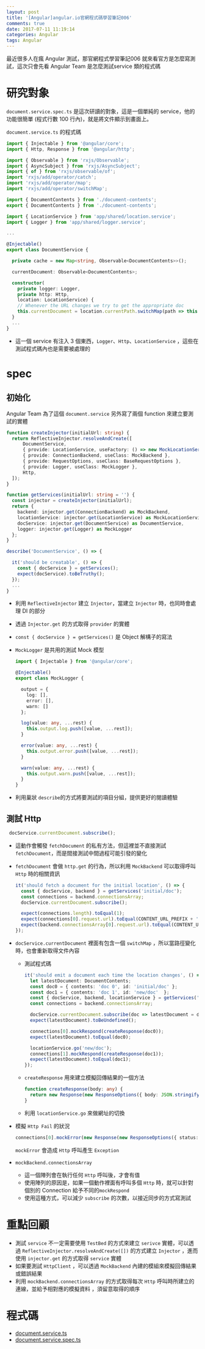 ```yaml
---
layout: post
title: '[Angular]angular.io官網程式碼學習筆記006'
comments: true
date: 2017-07-11 11:19:14
categories: Angular
tags: Angular
---
```


最近很多人在瘋 Angular 測試，那官網程式學習筆記006 就來看官方是怎麼寫測試，這次只會先看 Angular Team 是怎麼測試service 類的程式碼

<!-- more -->

# 研究對象

`document.service.spec.ts` 是這次研讀的對象，這是一個單純的 service，他的功能很簡單 (程式行數 100 行內)，就是將文件顯示到畫面上。

`document.service.ts` 的程式碼

```typescript
import { Injectable } from '@angular/core';
import { Http, Response } from '@angular/http';

import { Observable } from 'rxjs/Observable';
import { AsyncSubject } from 'rxjs/AsyncSubject';
import { of } from 'rxjs/observable/of';
import 'rxjs/add/operator/catch';
import 'rxjs/add/operator/map';
import 'rxjs/add/operator/switchMap';

import { DocumentContents } from './document-contents';
export { DocumentContents } from './document-contents';

import { LocationService } from 'app/shared/location.service';
import { Logger } from 'app/shared/logger.service';

...

@Injectable()
export class DocumentService {

  private cache = new Map<string, Observable<DocumentContents>>();

  currentDocument: Observable<DocumentContents>;

  constructor(
    private logger: Logger,
    private http: Http,
    location: LocationService) {
    // Whenever the URL changes we try to get the appropriate doc
    this.currentDocument = location.currentPath.switchMap(path => this.getDocument(path));
  }
  ...
}
```

* 這一個 service 有注入 3 個東西，`Logger`、`Http`、`LocationService` ，這些在測試程式碼內也是需要被處理的

#  spec

## 初始化

Angular Team 為了這個 `document.service`  另外寫了兩個 function 來建立要測試的實體

```typescript
function createInjector(initialUrl: string) {
  return ReflectiveInjector.resolveAndCreate([
      DocumentService,
      { provide: LocationService, useFactory: () => new MockLocationService(initialUrl) },
      { provide: ConnectionBackend, useClass: MockBackend },
      { provide: RequestOptions, useClass: BaseRequestOptions },
      { provide: Logger, useClass: MockLogger },
      Http,
  ]);
}

function getServices(initialUrl: string = '') {
  const injector = createInjector(initialUrl);
  return {
    backend: injector.get(ConnectionBackend) as MockBackend,
    locationService: injector.get(LocationService) as MockLocationService,
    docService: injector.get(DocumentService) as DocumentService,
    logger: injector.get(Logger) as MockLogger
  };
}

describe('DocumentService', () => {

  it('should be creatable', () => {
    const { docService } = getServices();
    expect(docService).toBeTruthy();
  });
  ...
}
```

* 利用 `ReflectiveInjector` 建立 `Injector`，當建立 `Injector` 時，也同時會處理 DI 的部分

* 透過 `Injector.get` 的方式取得 `provider` 的實體 

* `const { docService } = getServices()` 是 Object 解構子的寫法

* `MockLogger` 是共用的測試 Mock 模型

  ```typescript
  import { Injectable } from '@angular/core';

  @Injectable()
  export class MockLogger {

    output = {
      log: [],
      error: [],
      warn: []
    };

    log(value: any, ...rest) {
      this.output.log.push([value, ...rest]);
    }

    error(value: any, ...rest) {
      this.output.error.push([value, ...rest]);
    }

    warn(value: any, ...rest) {
      this.output.warn.push([value, ...rest]);
    }
  }
  ```

* 利用巢狀 `describe`的方式將要測試的項目分組，提供更好的閱讀體驗

## 測試 Http

```typescript
 docService.currentDocument.subscribe();
```

* 這動作會觸發 `fetchDocument` 的私有方法，但這裡並不直接測試 `fetchDocument`，而是間接測試中間過程可能引發的變化

* `fetchDocument` 會做 `http.get` 的行為，所以利用 `MockBackend` 可以取得呼叫 `Http` 時的相關資訊

  ```typescript
  it('should fetch a document for the initial location', () => {
    const { docService, backend } = getServices('initial/doc');
    const connections = backend.connectionsArray;
    docService.currentDocument.subscribe();

    expect(connections.length).toEqual(1);
    expect(connections[0].request.url).toEqual(CONTENT_URL_PREFIX + 'initial/doc.json');
    expect(backend.connectionsArray[0].request.url).toEqual(CONTENT_URL_PREFIX + 'initial/doc.json');
  });
  ```

* `docService.currentDocument` 裡面有包含一個 `switchMap` ，所以當路徑變化時，也會重新取得文件內容

  * 測試程式碼

    ```typescript
    it('should emit a document each time the location changes', () => {
      let latestDocument: DocumentContents;
      const doc0 = { contents: 'doc 0', id: 'initial/doc' };
      const doc1 = { contents: 'doc 1', id: 'new/doc'  };
      const { docService, backend, locationService } = getServices('initial/doc');
      const connections = backend.connectionsArray;

      docService.currentDocument.subscribe(doc => latestDocument = doc);
      expect(latestDocument).toBeUndefined();

      connections[0].mockRespond(createResponse(doc0));
      expect(latestDocument).toEqual(doc0);

      locationService.go('new/doc');
      connections[1].mockRespond(createResponse(doc1));
      expect(latestDocument).toEqual(doc1);
    });
    ```

  * `createResponse` 用來建立模擬回傳結果的一個方法

    ```typescript
    function createResponse(body: any) {
      return new Response(new ResponseOptions({ body: JSON.stringify(body) }));
    }
    ```

  * 利用 `locationService.go` 來做網址的切換

* 模擬 `Http Fail` 的狀況

  ```typescript
  connections[0].mockError(new Response(new ResponseOptions({ status: 404, statusText: 'NOT FOUND'})) as any);
  ```

  `mockError` 會造成 `Http` 呼叫產生 `Exception`

* `mockBackend.connectionsArray` 

  * 這一個陣列會在執行任何 `Http` 呼叫後，才會有值
  * 使用陣列的原因是，如果一個動作裡面有呼叫多個 `Http` 時，就可以針對個別的 Connection 給予不同的`mockRespond`
  * 使用這種方式，可以減少 `subscribe` 的次數，以接近同步的方式寫測試



# 重點回顧

* 測試 `service` 不一定需要使用 `TestBed` 的方式來建立 `serivce` 實體，可以透過 `ReflectiveInjector.resolveAndCreate([])` 的方式建立 `Injector` ，進而使用 `injector.get`  的方式取得 `service` 實體
* 如果要測試 `HttpClient` ，可以透過 `MockBackend` 內建的模組來模擬回傳結果或錯誤結果
* 利用 `mockBackend.connectionsArray` 的方式取得每次 `Http` 呼叫時所建立的連線，並給予相對應的模擬資料 ，須留意取得的順序



# 程式碼

* [document.service.ts](https://github.com/angular/angular/blob/master/aio/src/app/documents/document.service.ts)
* [document.service.spec.ts](https://github.com/angular/angular/blob/master/aio/src/app/documents/document.service.spec.ts)